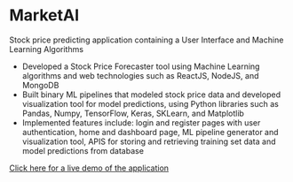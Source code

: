 # MarketAI

<p>Stock price predicting application containing a User Interface and Machine Learning Algorithms</p>

<ul>
  <li>
  Developed a Stock Price Forecaster tool using Machine Learning algorithms and web technologies such
as ReactJS, NodeJS, and MongoDB
  </li>
  
  <li>
    Built binary ML pipelines that modeled stock price data and developed visualization tool for model
predictions, using Python libraries such as Pandas, Numpy, TensorFlow, Keras, SKLearn, and
Matplotlib
  </li>
  
  <li>
  Implemented features include: login and register pages with user authentication, home and dashboard
page, ML pipeline generator and visualization tool, APIS for storing and retrieving training set data and
model predictions from database
  </li>
</ul>

<a href="https://www.youtube.com/watch?v=-0Vzc5jVTZ0&t=357s&ab_channel=AtschuthanPaskaran">Click here for a live demo of the application</a>
